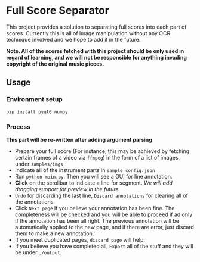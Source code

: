 # Full Score Separator

This project provides a solution to separating full scores into each part of scores. Currently this is all of image manipulation without any OCR technique involved and we hope to add it in the future.

**Note. All of the scores fetched with this project should be only used in regard of learning, and we will not be responsible for anything invading copyright of the original music pieces.**

## Usage

### Environment setup

```shell
pip install pyqt6 numpy
```

### Process

**This part will be re-written after adding argument parsing**

- Prepare your full score (For instance, this may be achieved by fetching certain frames of a video via `ffmpeg`) in the form of a list of images, under `samples/imgs`
- Indicate all of the instrument parts in `sample_config.json`
- Run `python main.py`. Then you will see a GUI for line annotation.
- **Click** on the scrollbar to indicate a line for segment. *We will add dragging support for preview in the future*.
- `Undo` for discarding the last line, `Discard annotations` for clearing all of the annotations
- Click `Next page` if you believe your annotation has been fine. The completeness will be checked and you will be able to proceed if ad only if the annotation has been all right. The previous annotation will be automatically applied to the new page, and if there are error, just discard them to make a new annotation.
- If you meet duplicated pages, `discard page` will help.
- If you believe you have completed all, `Export` all of the stuff and they will be under `./output`. 

